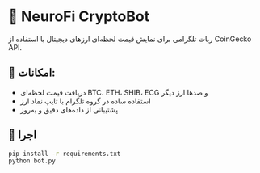 # 🤖 NeuroFi CryptoBot

ربات تلگرامی برای نمایش قیمت لحظه‌ای ارزهای دیجیتال با استفاده از CoinGecko API.

## 🧰 امکانات:
- دریافت قیمت لحظه‌ای BTC، ETH، SHIB، ECG و صدها ارز دیگر
- استفاده ساده در گروه تلگرام با تایپ نماد ارز
- پشتیبانی از داده‌های دقیق و به‌روز

## 🚀 اجرا
```bash
pip install -r requirements.txt
python bot.py
